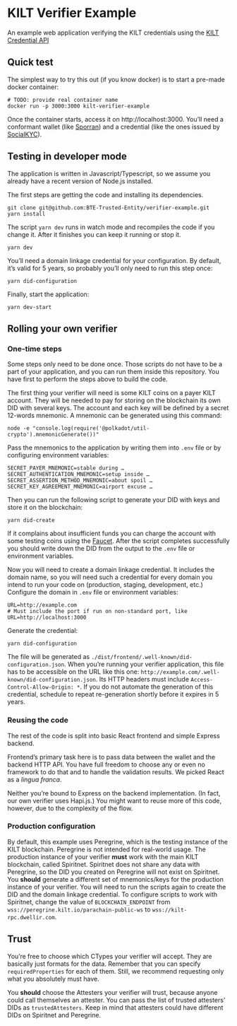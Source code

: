 # KILT Verifier Example

An example web application verifying the KILT credentials using the [KILT Credential API](https://github.com/KILTprotocol/spec-ext-credential-api#verification-workflow)

## Quick test

The simplest way to try this out (if you know docker) is to start a pre-made docker container:

```shell
# TODO: provide real container name
docker run -p 3000:3000 kilt-verifier-example
```

Once the container starts, access it on http://localhost:3000. You’ll need a conformant wallet (like [Sporran](https://www.sporran.org/)) and a credential (like the ones issued by [SocialKYC](https://socialkyc.io/)).


## Testing in developer mode

The application is written in Javascript/Typescript, so we assume you already have a recent version of Node.js installed.

The first steps are getting the code and installing its dependencies.

```shell
git clone git@github.com:BTE-Trusted-Entity/verifier-example.git
yarn install
```

The script `yarn dev` runs in watch mode and recompiles the code if you change it. After it finishes you can keep it running or stop it.

```shell
yarn dev
```

You’ll need a domain linkage credential for your configuration. By default, it’s valid for 5 years, so probably you’ll only need to run this step once:

```shell
yarn did-configuration
```

Finally, start the application:

```shell
yarn dev-start
```


## Rolling your own verifier

### One-time steps

Some steps only need to be done once. Those scripts do not have to be a part of your application, and you can run them inside this repository. You have first to perform the steps above to build the code.

The first thing your verifier will need is some KILT coins on a payer KILT account. They will be needed to pay for storing on the blockchain its own DID with several keys. The account and each key will be defined by a secret 12-words mnemonic. A mnemonic can be generated using this command:

```shell
node -e "console.log(require('@polkadot/util-crypto').mnemonicGenerate())"
```

Pass the mnemonics to the application by writing them into `.env` file or by configuring environment variables:

```
SECRET_PAYER_MNEMONIC=stable during …
SECRET_AUTHENTICATION_MNEMONIC=setup inside …
SECRET_ASSERTION_METHOD_MNEMONIC=about spoil …
SECRET_KEY_AGREEMENT_MNEMONIC=airport excuse …
```

Then you can run the following script to generate your DID with keys and store it on the blockchain:

```shell
yarn did-create
```

If it complains about insufficient funds you can charge the account with some testing coins using the [Faucet](https://faucet.peregrine.kilt.io/). After the script completes successfully you should write down the DID from the output to the `.env` file or environment variables.

Now you will need to create a domain linkage credential. It includes the domain name, so you will need such a credential for every domain you intend to run your code on (production, staging, development, etc.) Configure the domain in `.env` file or environment variables:

```
URL=http://example.com
# Must include the port if run on non-standard port, like URL=http://localhost:3000
```

Generate the credential:

```shell
yarn did-configuration
```

The file will be generated as `./dist/frontend/.well-known/did-configuration.json`. When you’re running your verifier application, this file has to be accessible on the URL like this one: `http://example.com/.well-known/did-configuration.json`. Its HTTP headers must include `Access-Control-Allow-Origin: *`. If you do not automate the generation of this credential, schedule to repeat re-generation shortly before it expires in 5 years.


### Reusing the code

The rest of the code is split into basic React frontend and simple Express backend.

Frontend’s primary task here is to pass data between the wallet and the backend HTTP API. You have full freedom to choose any or even no framework to do that and to handle the validation results. We picked React as a *lingua franca*.

Neither you’re bound to Express on the backend implementation. (In fact, our own verifier uses Hapi.js.) You might want to reuse more of this code, however, due to the complexity of the flow.


### Production configuration

By default, this example uses Peregrine, which is the testing instance of the KILT blockchain. Peregrine is not intended for real-world usage. The production instance of your verifier **must** work with the main KILT blockchain, called Spiritnet. Spiritnet does not share any data with Peregrine, so the DID you created on Peregrine will not exist on Spiritnet. You **should** generate a different set of mnemonics/keys for the production instance of your verifier. You will need to run the scripts again to create the DID and the domain linkage credential. To configure scripts to work with Spiritnet, change the value of `BLOCKCHAIN_ENDPOINT` from `wss://peregrine.kilt.io/parachain-public-ws` to `wss://kilt-rpc.dwellir.com`.


## Trust

You’re free to choose which CTypes your verifier will accept. They are basically just formats for the data. Remember that you can specify `requiredProperties` for each of them. Still, we recommend requesting only what you absolutely must have.

You **should** choose the Attesters your verifier will trust, because anyone could call themselves an attester. You can pass the list of trusted attesters’ DIDs as `trustedAttesters`. Keep in mind that attesters could have different DIDs on Spiritnet and Peregrine.
